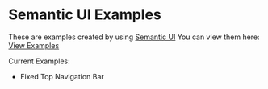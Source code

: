 Semantic UI Examples
====================

These are examples created by using [Semantic UI](http://semantic-ui.com)
You can view them here: [View Examples](http://semanticui.rishigoomar.com)

Current Examples:
* Fixed Top Navigation Bar
